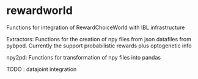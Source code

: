 # rewardworld
Functions for integration of RewardChoiceWorld with IBL infrastructure 
  
Extractors:
Functions for the creation of npy files from json datafiles from pybpod. Currently the support probabilistic rewards plus optogenetic     info

npy2pd:  Functions for transformation of npy files into pandas


TODO : datajoint integration
    
